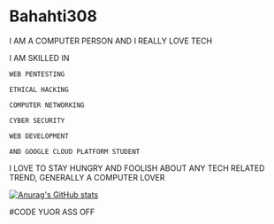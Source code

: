 # Bahahti308
I AM A COMPUTER PERSON AND I REALLY LOVE TECH

I AM SKILLED IN

    WEB PENTESTING
    
    ETHICAL HACKING
    
    COMPUTER NETWORKING
    
    CYBER SECURITY
    
    WEB DEVELOPMENT
    
    AND GOOGLE CLOUD PLATFORM STUDENT
    
I LOVE TO STAY HUNGRY AND FOOLISH ABOUT ANY TECH RELATED TREND, GENERALLY A COMPUTER LOVER


[![Anurag's GitHub stats](https://github-readme-stats.vercel.app/api?username=bahati308)](https://github.com/anuraghazra/github-readme-stats)


#CODE YUOR ASS OFF

